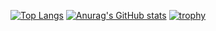 [![Top Langs](https://github-readme-stats.vercel.app/api/top-langs/?username=thaya128&layout=compact&theme=onedark)](https://github.com/anuraghazra/github-readme-stats)
[![Anurag's GitHub stats](https://github-readme-stats.vercel.app/api?username=thaya128&theme=onedark&show_icons=ture)](https://github.com/anuraghazra/github-readme-stats)
[![trophy](https://github-profile-trophy.vercel.app/?username=thaya128)](https://github.com/ryo-ma/github-profile-trophy)


<!--
**thaya128/thaya128** is a ✨ _special_ ✨ repository because its `README.md` (this file) appears on your GitHub profile.

Here are some ideas to get you started:

- 🔭 I’m currently working on ...
- 🌱 I’m currently learning ...
- 👯 I’m looking to collaborate on ...
- 🤔 I’m looking for help with ...
- 💬 Ask me about ...
- 📫 How to reach me: ...
- 😄 Pronouns: ...
- ⚡ Fun fact: ...
-->
